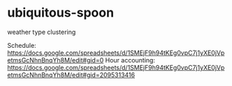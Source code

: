 # ubiquitous-spoon
weather type clustering

Schedule: https://docs.google.com/spreadsheets/d/1SMEjF9h94tKEg0vpC7j1yXE0jVpetmsGcNhnBnqYh8M/edit#gid=0
Hour accounting: https://docs.google.com/spreadsheets/d/1SMEjF9h94tKEg0vpC7j1yXE0jVpetmsGcNhnBnqYh8M/edit#gid=2095313416
